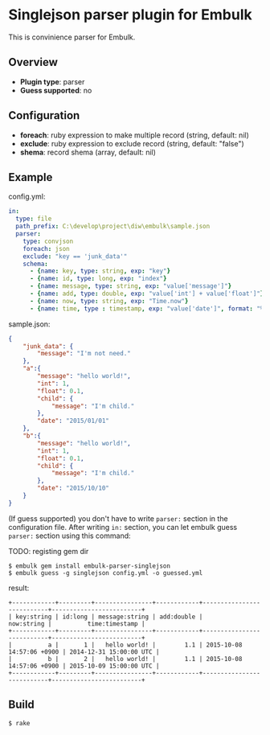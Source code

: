 # Singlejson parser plugin for Embulk

This is convinience parser for Embulk.

## Overview

* **Plugin type**: parser
* **Guess supported**: no

## Configuration

- **foreach**: ruby expression to make multiple record (string, default: nil)
- **exclude**: ruby expression to exclude record (string, default: "false")
- **shema**: record shema (array, default: nil)

## Example

config.yml:
```yaml
in:
  type: file
  path_prefix: C:\develop\project\diw\embulk\sample.json
  parser:
    type: convjson
    foreach: json
    exclude: "key == 'junk_data'"
    schema:
      - {name: key, type: string, exp: "key"}
      - {name: id, type: long, exp: "index"}
      - {name: message, type: string, exp: "value['message']"}
      - {name: add, type: double, exp: "value['int'] + value['float']"}
      - {name: now, type: string, exp: "Time.now"}
      - {name: time, type : timestamp, exp: "value['date']", format: "%Y/%m/%d"}
```

sample.json:
```json
{
    "junk_data": {
        "message": "I'm not need."
    },
    "a":{
        "message": "hello world!",
        "int": 1,
        "float": 0.1,
        "child": {
            "message": "I'm child."
        },
        "date": "2015/01/01"
    },
    "b":{
        "message": "hello world!",
        "int": 1,
        "float": 0.1,
        "child": {
            "message": "I'm child."
        },
        "date": "2015/10/10"
    }
}
```

(If guess supported) you don't have to write `parser:` section in the configuration file. After writing `in:` section, you can let embulk guess `parser:` section using this command:

TODO: registing gem dir

```
$ embulk gem install embulk-parser-singlejson
$ embulk guess -g singlejson config.yml -o guessed.yml
```

result:
```
+------------+---------+----------------+------------+---------------------------+-------------------------+
| key:string | id:long | message:string | add:double |                now:string |          time:timestamp |
+------------+---------+----------------+------------+---------------------------+-------------------------+
|          a |       1 |   hello world! |        1.1 | 2015-10-08 14:57:06 +0900 | 2014-12-31 15:00:00 UTC |
|          b |       2 |   hello world! |        1.1 | 2015-10-08 14:57:06 +0900 | 2015-10-09 15:00:00 UTC |
+------------+---------+----------------+------------+---------------------------+-------------------------+
```

## Build

```
$ rake
```
